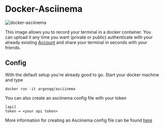 # Docker-Asciinema
![docker-asciinema](https://cloud.githubusercontent.com/assets/14231786/16653614/f2027fd6-4451-11e6-8b5a-5f7418837f43.png)


This image allows you to record your terminal in a docker container. You can upload it any time you want (private or public) authenticate with your already existing [Account](https://asciinema.org/) and share your terminal in seconds with your friends.

## Config

With the default setup you're already good to go. Start your docker machine and type
```
docker run -it argonqq/asciinema
```

You can also create an asciinema config file with your token

```
[api]
token = <your api token>
```

More information for creating an Asciinema config file can be found [here](https://asciinema.org/docs/config)
